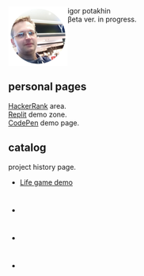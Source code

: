 <img src="2022-09-14_11-15-31.png" align="left" width="120" height="120">
igor potakhin<br>
βeta ver. in progress.<br>

<br clear="left">

## personal pages

[HackerRank](https://www.hackerrank.com/archimage) area.<br>
[Replit](https://replit.com/@archimage) demo zone.<br>
[CodePen](https://codepen.io/archimage_wiz) demo page.<br>

## catalog

project history page.

- [Life game demo](https://replit.com/@archimage/CPPCurs1Life)
- #
- #
- #

